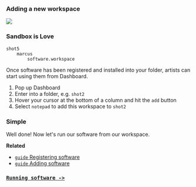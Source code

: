 ### Adding a new workspace

![](https://dl.dropbox.com/s/lhz9qa3qlmmheue/videoplaceholder.png)

### Sandbox is Love

```
shot5
	marcus
		software.workspace
```

Once software has been registered and installed into your folder, artists can start using them from Dashboard.

1. Pop up Dashboard
2. Enter into a folder, e.g. `shot2`
3. Hover your cursor at the bottom of a column and hit the `add` button
4. Select `notepad` to add this workspace to `shot2`

### Simple

Well done! Now let's run our software from our workspace.

**Related**

* [`guide` Registering software](../registering-software)
* [`guide` Adding software](../adding-software)

### [`Running software ->`](../running-software)